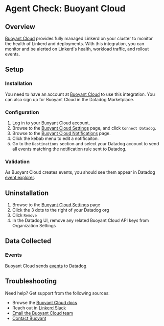 # Agent Check: Buoyant Cloud

## Overview

[Buoyant Cloud][1] provides fully managed Linkerd on your cluster to monitor the health of Linkerd and deployments. With this integration, you can monitor and be alerted on Linkerd's health, workload traffic, and rollout events.

## Setup

### Installation

You need to have an account at [Buoyant Cloud][1] to use this integration. You can also sign up for Buoyant Cloud in the Datadog Marketplace.

### Configuration

1. Log in to your Buoyant Cloud account.
2. Browse to the [Buoyant Cloud Settings][2] page, and click `Connect Datadog`.
3. Browse to the [Buoyant Cloud Notifications][3] page.
4. Click the kebab menu to edit a notificaiton.
5. Go to the `Destinations` section and select your Datadog account to send all events matching the notification rule sent to Datadog.

### Validation

As Buoyant Cloud creates events, you should see them appear in Datadog [event explorer][4].

## Uninstallation

1. Browse to the [Buoyant Cloud Settings][2] page
2. Click the 3 dots to the right of your Datadog org
3. Click `Remove`
4. In the Datadog UI, remove any related Buoyant Cloud API keys from Organization Settings

## Data Collected

### Events

Buoyant Cloud sends [events][4] to Datadog.

## Troubleshooting

Need help? Get support from the following sources:

- Browse the [Buoyant Cloud docs][5]
- Reach out in [Linkerd Slack][6]
- [Email the Buoyant Cloud team][7]
- [Contact Buoyant][1]

[1]: https://buoyant.io/cloud
[2]: https://buoyant.cloud/settings
[3]: https://buoyant.cloud/notifications
[4]: https://app.datadoghq.com/event/explorer
[5]: https://docs.buoyant.cloud
[6]: https://slack.linkerd.io
[7]: mailto:cloud@buoyant.io
